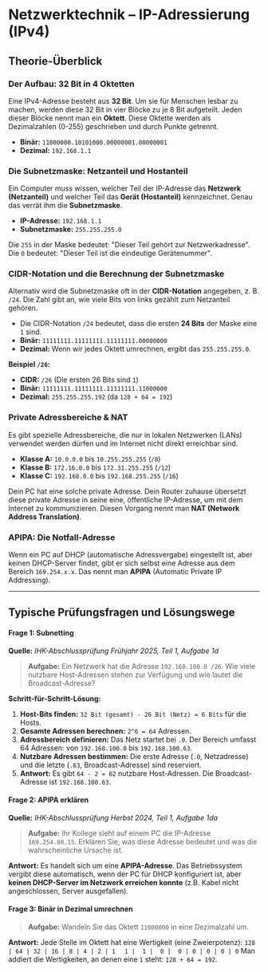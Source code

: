 # Netzwerktechnik – IP-Adressierung (IPv4)

## Theorie-Überblick

### Der Aufbau: 32 Bit in 4 Oktetten

Eine IPv4-Adresse besteht aus **32 Bit**. Um sie für Menschen lesbar zu machen, werden diese 32 Bit in vier Blöcke zu je 8 Bit aufgeteilt. Jeden dieser Blöcke nennt man ein **Oktett**. Diese Oktette werden als Dezimalzahlen (0-255) geschrieben und durch Punkte getrennt.

* **Binär:** `11000000.10101000.00000001.00000001`
* **Dezimal:** `192.168.1.1`

### Die Subnetzmaske: Netzanteil und Hostanteil

Ein Computer muss wissen, welcher Teil der IP-Adresse das **Netzwerk (Netzanteil)** und welcher Teil das **Gerät (Hostanteil)** kennzeichnet. Genau das verrät ihm die **Subnetzmaske**.

* **IP-Adresse:** `192.168.1.1`
* **Subnetzmaske:** `255.255.255.0`

Die `255` in der Maske bedeutet: "Dieser Teil gehört zur Netzwerkadresse". Die `0` bedeutet: "Dieser Teil ist die eindeutige Gerätenummer".

### CIDR-Notation und die Berechnung der Subnetzmaske

Alternativ wird die Subnetzmaske oft in der **CIDR-Notation** angegeben, z. B. `/24`. Die Zahl gibt an, wie viele Bits von links gezählt zum Netzanteil gehören.

* Die CIDR-Notation `/24` bedeutet, dass die ersten **24 Bits** der Maske eine `1` sind.
* **Binär:** `11111111.11111111.11111111.00000000`
* **Dezimal:** Wenn wir jedes Oktett umrechnen, ergibt das `255.255.255.0`.

**Beispiel `/26`:**
* **CIDR:** `/26` (Die ersten 26 Bits sind `1`)
* **Binär:** `11111111.11111111.11111111.11000000`
* **Dezimal:** `255.255.255.192` (da `128 + 64 = 192`)

### Private Adressbereiche & NAT

Es gibt spezielle Adressbereiche, die nur in lokalen Netzwerken (LANs) verwendet werden dürfen und im Internet nicht direkt erreichbar sind.

* **Klasse A:** `10.0.0.0` bis `10.255.255.255` (`/8`)
* **Klasse B:** `172.16.0.0` bis `172.31.255.255` (`/12`)
* **Klasse C:** `192.168.0.0` bis `192.168.255.255` (`/16`)

Dein PC hat eine solche private Adresse. Dein Router zuhause übersetzt diese private Adresse in seine eine, öffentliche IP-Adresse, um mit dem Internet zu kommunizieren. Diesen Vorgang nennt man **NAT (Network Address Translation)**.

### APIPA: Die Notfall-Adresse

Wenn ein PC auf DHCP (automatische Adressvergabe) eingestellt ist, aber keinen DHCP-Server findet, gibt er sich selbst eine Adresse aus dem Bereich `169.254.x.x`. Das nennt man **APIPA** (Automatic Private IP Addressing).

---

## Typische Prüfungsfragen und Lösungswege

#### Frage 1: Subnetting
**Quelle:** *IHK-Abschlussprüfung Frühjahr 2025, Teil 1, Aufgabe 1d*
> **Aufgabe:** Ein Netzwerk hat die Adresse `192.168.100.0 /26`. Wie viele nutzbare Host-Adressen stehen zur Verfügung und wie lautet die Broadcast-Adresse?

**Schritt-für-Schritt-Lösung:**
1.  **Host-Bits finden:** `32 Bit (gesamt) - 26 Bit (Netz) = 6 Bits` für die Hosts.
2.  **Gesamte Adressen berechnen:** `2^6 = 64` Adressen.
3.  **Adressbereich definieren:** Das Netz startet bei `.0`. Der Bereich umfasst 64 Adressen: von `192.168.100.0` bis `192.168.100.63`.
4.  **Nutzbare Adressen bestimmen:** Die erste Adresse (`.0`, Netzadresse) und die letzte (`.63`, Broadcast-Adresse) sind reserviert.
5.  **Antwort:** Es gibt `64 - 2 = 62` nutzbare Host-Adressen. Die Broadcast-Adresse ist `192.168.100.63`.

#### Frage 2: APIPA erklären
**Quelle:** *IHK-Abschlussprüfung Herbst 2024, Teil 1, Aufgabe 1da*
> **Aufgabe:** Ihr Kollege sieht auf einem PC die IP-Adresse `169.254.80.15`. Erklären Sie, was diese Adresse bedeutet und was die wahrscheinliche Ursache ist.

**Antwort:**
Es handelt sich um eine **APIPA-Adresse**. Das Betriebssystem vergibt diese automatisch, wenn der PC für DHCP konfiguriert ist, aber **keinen DHCP-Server im Netzwerk erreichen konnte** (z.B. Kabel nicht angeschlossen, Server ausgefallen).

#### Frage 3: Binär in Dezimal umrechnen
> **Aufgabe:** Wandeln Sie das Oktett `11000000` in eine Dezimalzahl um.

**Antwort:**
Jede Stelle im Oktett hat eine Wertigkeit (eine Zweierpotenz):
`128 | 64 | 32 | 16 | 8 | 4 | 2 | 1`
`  1 |  1 |  0 |  0 | 0 | 0 | 0 | 0`
Man addiert die Wertigkeiten, an denen eine `1` steht: `128 + 64 = 192`.
